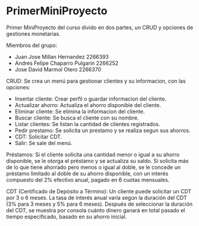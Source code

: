 # PrimerMiniProyecto
Primer MiniProyecto del curso divido en dos partes, un CRUD y opciones de gestiones
monetarias.

Miembros del grupo: 
- Juan Jose Millan Hernandez 2266393
- Andres Felipe Chaparro Pulgarin 2266252
- Jose David Marmol Otero 2266370

CRUD: Se crea un menú para gestionar clientes y su informacion, con las opciones:

- Insertar cliente: Crear perfil o guardar informacion del cliente.
- Actualizar ahorro: Actualiza el ahorro disponible del cliente.
- Eliminar cliente: Se elimina la informacion del cliente.
- Buscar cliente: Se busca el cliente con su nombre.
- Listar clientes: Se listan la cantidad de clientes registrados.
- Pedir prestamo: Se solicita un prestamo y se realiza segun sus ahorros.
- CDT: Solicitar CDT.
- Salir: Se sale del menú.

Préstamos:
Si el cliente solicita una cantidad menor o igual a su ahorro disponible, se le otorga el préstamo y se actualiza su saldo. Si solicita más de lo que tiene ahorrado pero menos o igual al doble, se le concede un préstamo limitado al doble de su ahorro disponible, con un interés compuesto del 2% efectivo anual, pagado en 6 cuotas mensuales.

CDT (Certificado de Depósito a Término):
Un cliente puede solicitar un CDT por 3 o 6 meses. La tasa de interés anual varía según la duración del CDT (3% para 3 meses y 5% para 6 meses). Después de seleccionar la duración del CDT, se muestra por consola cuánto dinero ganará en total pasado el tiempo especificado, basado en su ahorro inicial.
